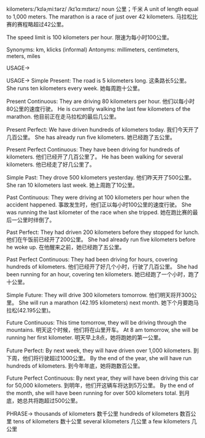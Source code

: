 kilometers:/ˈkɪləˌmiːtərz/ /kɪˈlɑːmɪtərz/
noun
公里；千米
A unit of length equal to 1,000 meters.
The marathon is a race of just over 42 kilometers.
马拉松比赛的赛程略超过42公里。

The speed limit is 100 kilometers per hour.
限速为每小时100公里。

Synonyms: km, klicks (informal)
Antonyms: millimeters, centimeters, meters, miles

USAGE->

USAGE->
Simple Present:
The road is 5 kilometers long. 这条路长5公里。
She runs ten kilometers every week. 她每周跑十公里。

Present Continuous:
They are driving 80 kilometers per hour. 他们以每小时80公里的速度行驶。
He is currently walking the last few kilometers of the marathon. 他目前正在走马拉松的最后几公里。

Present Perfect:
We have driven hundreds of kilometers today. 我们今天开了几百公里。
She has already run five kilometers. 她已经跑了五公里。

Present Perfect Continuous:
They have been driving for hundreds of kilometers. 他们已经开了几百公里了。
He has been walking for several kilometers. 他已经走了好几公里了。

Simple Past:
They drove 500 kilometers yesterday. 他们昨天开了500公里。
She ran 10 kilometers last week. 她上周跑了10公里。

Past Continuous:
They were driving at 100 kilometers per hour when the accident happened. 事故发生时，他们正以每小时100公里的速度行驶。
She was running the last kilometer of the race when she tripped. 她在跑比赛的最后一公里时绊倒了。

Past Perfect:
They had driven 200 kilometers before they stopped for lunch.  他们在午饭前已经开了200公里。
She had already run five kilometers before he woke up. 在他醒来之前，她已经跑了五公里。

Past Perfect Continuous:
They had been driving for hours, covering hundreds of kilometers. 他们已经开了好几个小时，行驶了几百公里。
She had been running for an hour, covering ten kilometers. 她已经跑了一个小时，跑了十公里。

Simple Future:
They will drive 300 kilometers tomorrow. 他们明天将开300公里。
She will run a marathon (42.195 kilometers) next month. 她下个月要跑马拉松(42.195公里)。

Future Continuous:
This time tomorrow, they will be driving through the mountains. 明天这个时候，他们将在山里开车。
At 8 am tomorrow, she will be running her first kilometer. 明天早上8点，她将跑她的第一公里。

Future Perfect:
By next week, they will have driven over 1,000 kilometers. 到下周，他们将行驶超过1000公里。
By the end of the year, she will have run hundreds of kilometers. 到今年年底，她将跑数百公里。


Future Perfect Continuous:
By next year, they will have been driving this car for 50,000 kilometers. 到明年，他们开这辆车将达到5万公里。
By the end of the month, she will have been running for over 500 kilometers total. 到月底，她总共将跑超过500公里。

PHRASE->
thousands of kilometers 数千公里
hundreds of kilometers 数百公里
tens of kilometers 数十公里
several kilometers 几公里
a few kilometers 几公里
